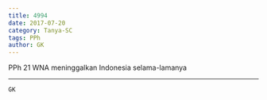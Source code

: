 ```yaml
---
title: 4994
date: 2017-07-20
category: Tanya-SC
tags: PPh
author: GK
---
```


PPh 21 WNA meninggalkan Indonesia selama-lamanya

---



`GK`
